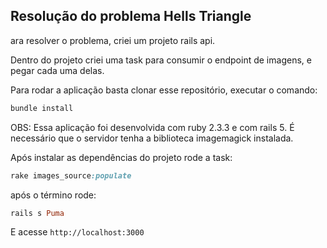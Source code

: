 ## Resolução do problema Hells Triangle

ara resolver o problema, criei um projeto rails api.

Dentro do projeto criei uma task para consumir o endpoint de imagens, e pegar cada uma delas.

Para rodar a aplicação basta clonar esse repositório, executar o comando:

```ruby
bundle install
```

OBS: Essa aplicação foi desenvolvida com ruby 2.3.3 e com rails 5. É necessário que o servidor tenha a biblioteca imagemagick instalada.

Após instalar as dependências do projeto rode a task:

```ruby
rake images_source:populate
```

após o término rode:

```ruby
rails s Puma
```

E acesse `http://localhost:3000`
